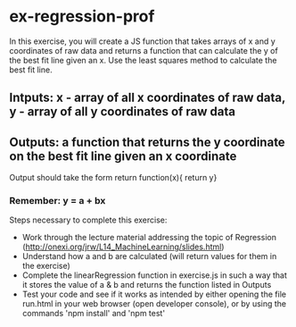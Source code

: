 # ex-regression-prof

In this exercise, you will create a JS function that takes arrays of x and y coordinates of raw data and returns a function that can calculate the y of the best fit line given an x. Use the least squares method to calculate the best fit line.

## Intputs: x - array of all x coordinates of raw data, y - array of all y coordinates of raw data
## Outputs: a function that returns the y coordinate on the best fit line given an x coordinate
Output should take the form return function(x){ return y}

### Remember: y = a + bx

Steps necessary to complete this exercise:
- Work through the lecture material addressing the topic of Regression (http://onexi.org/jrw/L14_MachineLearning/slides.html)
- Understand how a and b are calculated (will return values for them in the exercise)
- Complete the linearRegression function in exercise.js in such a way that it stores the value of a & b and returns the function listed in Outputs
- Test your code and see if it works as intended by either opening the file run.html in your web browser (open developer console), or by using the commands 'npm install' and 'npm test'